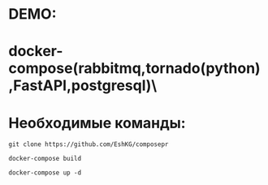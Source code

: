 # DEMO:
# docker-compose(rabbitmq,tornado(python),FastAPI,postgresql)\

# Необходимые команды:

```git clone https://github.com/EshKG/composepr```

```docker-compose build```

```docker-compose up -d```
